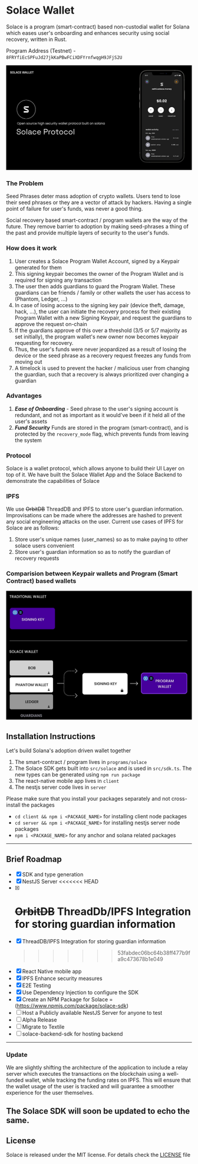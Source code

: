 # Solace Wallet

Solace is a program (smart-contract) based non-custodial wallet for Solana which eases user's onboarding and enhances security using social recovery, written in Rust.

Program Address (Testnet) - `8FRYfiEcSPFuJd27jkKaPBwFCiXDFYrnfwqgH9JFjS2U`

![solace](./assets/Solace.jpg)

### The Problem

Seed Phrases deter mass adoption of crypto wallets.
Users tend to lose their seed phrases or they are a vector of attack by hackers. Having a single point of failure for user's funds, was never a good thing.

Social recovery based smart-contract / program wallets are the way of the future. They remove barrier to adoption by making seed-phrases a thing of the past and provide multiple layers of security to the user's funds.

### How does it work

1. User creates a Solace Program Wallet Account, signed by a Keypair generated for them
2. This signing keypair becomes the owner of the Program Wallet and is required for signing any transaction
3. The user then adds guardians to guard the Program Wallet. These guardians can be friends / family or other wallets the user has access to (Phantom, Ledger, ...)
4. In case of losing access to the signing key pair (device theft, damage, hack, ...), the user can initiate the recovery process for their existing Program Wallet with a new Signing Keypair, and request the guardians to approve the request on-chain
5. If the guardians approve of this over a threshold (3/5 or 5/7 majority as set initially), the program wallet's new owner now becomes keypair requesting for recovery.
6. Thus, the user's funds were never jeopardized as a result of losing the device or the seed phrase as a recovery request freezes any funds from moving out
7. A timelock is used to prevent the hacker / malicious user from changing the guardian, such that a recovery is always prioritized over changing a guardian

### Advantages

1. **_Ease of Onboarding_** - Seed phrase to the user's signing account is redundant, and not as important as it would've been if it held all of the user's assets
2. **_Fund Security_** Funds are stored in the program (smart-contract), and is protected by the `recovery_mode` flag, which prevents funds from leaving the system

### Protocol

Solace is a wallet protocol, which allows anyone to build their UI Layer on top of it. We have built the Solace Wallet App and the Solace Backend to demonstrate the capabilities of Solace

### IPFS

We use ~~OrbitDB~~ ThreadDB and IPFS to store user's guardian information. Improvisations can be made where the addresses are hashed to prevent any social engineering attacks on the user.
Current use cases of IPFS for Solace are as follows:

1. Store user's unique names (user_names) so as to make paying to other solace users convenient
2. Store user's guardian information so as to notify the guardian of recovery requests

### Comparision between Keypair wallets and Program (Smart Contract) based wallets

![comparison](./assets/image.jpeg)

## Installation Instructions

Let's build Solana's adoption driven wallet together

1. The smart-contract / program lives in `programs/solace`
2. The Solace SDK gets built into `src/solace` and is used in `src/sdk.ts`. The new types can be generated using `npm run package`
3. The react-native mobile app lives in `client`
4. The nestjs server code lives in `server`

Please make sure that you install your packages separately and not cross-install the packages<br/>

- `cd client && npm i <PACKAGE_NAME>` for installing client node packages <br/>
- `cd server && npm i <PACKAGE_NAME>` for installing nestjs server node packages <br/>
- `npm i <PACKAGE_NAME>` for any anchor and solana related packages <br/>

---

## Brief Roadmap

- [x] SDK and type generation
- [x] NestJS Server
      <<<<<<< HEAD
- [x] # ~~OrbitDB~~ ThreadDb/IPFS Integration for storing guardian information
- [x] ThreadDB/IPFS Integration for storing guardian information
  > > > > > > > 53fabdec06bc64b38ff477b9fa9c473678b1e049
- [x] React Native mobile app
- [x] IPFS Enhance security measures
- [x] E2E Testing
- [x] Use Dependency Injection to configure the SDK
- [x] Create an NPM Package for Solace = (https://www.npmjs.com/package/solace-sdk)
- [ ] Host a Publicly available NestJS Server for anyone to test
- [ ] Alpha Release
- [ ] Migrate to Textile
- [ ] solace-backend-sdk for hosting backend

---

### Update

We are slightly shifting the architecture of the application to include a relay server which executes the transactions on the blockchain using a well-funded wallet, while tracking the funding rates on IPFS. This will ensure that the wallet usage of the user is tracked and will guarantee a smoother experience for the user themselves.

## The Solace SDK will soon be updated to echo the same.

## License

Solace is released under the MIT license. For details check the [LICENSE](LICENSE) file

